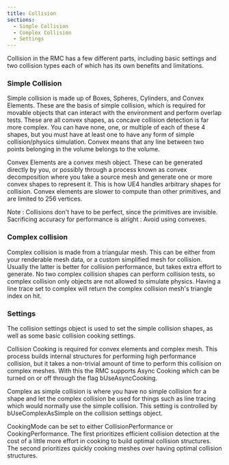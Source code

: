 ```yaml
---
title: Collision
sections:
  - Simple Collision
  - Complex Collision
  - Settings
---
```


Collision in the RMC has a few different parts, including basic settings and two collision types each of which has its own benefits and limitations.

### Simple Collision

Simple collision is made up of Boxes, Spheres, Cylinders, and Convex Elements. These are the basis of simple collision, which is required for movable objects that can interact with the environment and perform overlap tests. These are all convex shapes, as concave collision detection is far more complex. You can have none, one, or multiple of each of these 4 shapes, but you must have at least one to have any form of simple collision/physics simulation.
Convex means that any line between two points belonging in the volume belongs to the volume.

Convex Elements are a convex mesh object. These can be generated directly by you, or possibly through a process known as convex decomposition where you take a source mesh and generate one or more convex shapes to represent it. This is how UE4 handles arbitrary shapes for collision.
Convex elements are slower to compute than other primitives, and are limited to 256 vertices.

Note : Collisions don't have to be perfect, since the primitives are invisible. Sacrificing accuracy for performance is alright : Avoid using convexes.

### Complex collision

Complex collision is made from a triangular mesh. This can be either from your renderable mesh data, or a custom simplified mesh for collision. Usually the latter is better for collision performance, but takes extra effort to generate. No two complex collision shapes can perform collision tests, so complex collision only objects are not allowed to simulate physics.
Having a line trace set to complex will return the complex collision mesh's triangle index on hit.

### Settings

The collision settings object is used to set the simple collision shapes, as well as some basic collision cooking settings.

Collision Cooking is required for convex elements and complex mesh. This process builds internal structures for performing high performance collision, but it takes a non-trivial amount of time to perform this collision on complex meshes. With this the RMC supports Async Cooking which can be turned on or off through the flag bUseAsyncCooking.

Complex as simple collision is where you have no simple collision for a shape and let the complex collision be used for things such as line tracing which would normally use the simple collision.
This setting is controlled by bUseComplexAsSimple on the collision settings object.

CookingMode can be set to either CollisionPerformance or CookingPerformance. The first prioritizes efficient collision detection at the cost of a little more effort in cooking to build optimal collision structures. The second prioritizes quickly cooking meshes over having optimal collision structures. 
